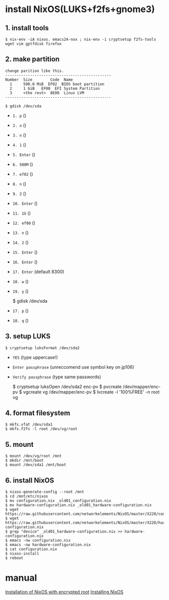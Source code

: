 # install NixOS(LUKS+f2fs+gnome3)
## 1. install tools
    $ nix-env -iA nixos. emacs24-nox ; nix-env -i cryptsetup f2fs-tools wget vim gptfdisk firefox  

## 2. make partition
```
change parition like this.
-----------------------------------------------
Number  Size        Code  Name
  1     500.0 MiB  EF02  BIOS boot partition
  2     1 GiB   EF00  EFI System Partition
  3     <the rest>  8E00  Linux LVM
-----------------------------------------------
```
    $ gdisk /dev/sda
    
- `1. p` ()
- `2. o` ()
- `3. n` ()
- `4. 1` ()
- `5. Enter` ()
- `6. 500M` ()
- `7. ef02` ()
- `8. n` ()
- `9. 2` ()
- `10. Enter` ()
- `11. 1G` ()
- `12. ef00` ()
- `13. n` ()
- `14. 2` ()
- `15. Enter` ()
- `16. Enter` ()
- `17. Enter` (default 8300)
- `18. w` ()
- `19. y` ()
    
    $ gdisk /dev/sda

- `17. p` ()
- `18. q` ()

## 3. setup LUKS 
    $ cryptsetup luksFormat /dev/sda2
    
- `YES` (type uppercase!)
- `Enter passphrase` (unreccomend use symbol key on jp106)
- `Verify passphrase` (type same passwords)
    
    $ cryptsetup luksOpen /dev/sda2 enc-pv
    $ pvcreate /dev/mapper/enc-pv
    $ vgcreate vg /dev/mapper/enc-pv
    $ lvcreate -l '100%FREE' -n root vg

## 4. format filesystem
    $ mkfs.vfat /dev/sda1
    $ mkfs.f2fs -l root /dev/vg/root

## 5. mount
    $ mount /dev/vg/root /mnt
    $ mkdir /mnt/boot
    $ mount /dev/sda1 /mnt/boot

## 6. install NixOS
    $ nixos-generate-config --root /mnt
    $ cd /mnt/etc/nixos
    $ mv configuration.nix _old01_configuration.nix
    $ mv hardware-configuration.nix _old01_hardware-configuration.nix
    $ wget https://raw.githubusercontent.com/networkelements/NixOS/master/X220/configuration.nix
    $ wget https://raw.githubusercontent.com/networkelements/NixOS/master/X220/hardware-configuration.nix
    $ grep "device" _old01_hardware-configuration.nix >> hardware-configuration.nix
    $ emacs -nw configuration.nix
    $ emacs -nw hardware-configuration.nix
    $ cat configuration.nix
    $ nixos-install
    $ reboot

manual
======
[Installation of NixOS with encrypted root](https://gist.github.com/martijnvermaat/76f2e24d0239470dd71050358b4d5134)
[Installing NixOS](https://chris-martin.org/2015/installing-nixos)

